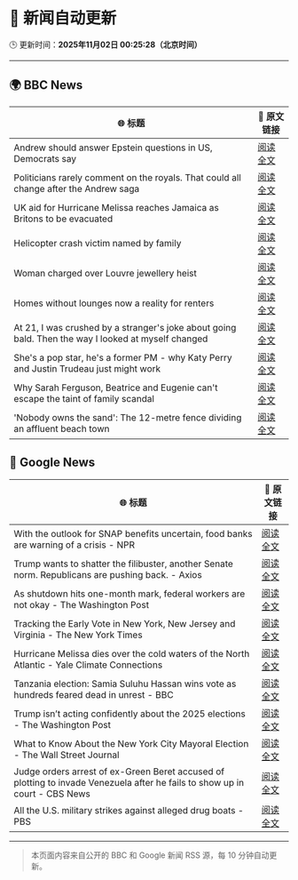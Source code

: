 # 🧠 新闻自动更新

🕒 更新时间：**2025年11月02日 00:25:28（北京时间）**

---

## 🌍 BBC News

| 🌐 标题 | 🔗 原文链接 |
|--------|-------------|
| Andrew should answer Epstein questions in US, Democrats say | [阅读全文](https://www.bbc.com/news/articles/c3dnnpvjkjvo?at_medium=RSS&at_campaign=rss) |
| Politicians rarely comment on the royals. That could all change after the Andrew saga | [阅读全文](https://www.bbc.com/news/articles/c2emj9r4j22o?at_medium=RSS&at_campaign=rss) |
| UK aid for Hurricane Melissa reaches Jamaica as Britons to be evacuated | [阅读全文](https://www.bbc.com/news/articles/cvg441qyv2xo?at_medium=RSS&at_campaign=rss) |
| Helicopter crash victim named by family | [阅读全文](https://www.bbc.com/news/articles/c78zzezd5rlo?at_medium=RSS&at_campaign=rss) |
| Woman charged over Louvre jewellery heist | [阅读全文](https://www.bbc.com/news/articles/cvgkk1mkg0po?at_medium=RSS&at_campaign=rss) |
| Homes without lounges now a reality for renters | [阅读全文](https://www.bbc.com/news/articles/c93063q2lzeo?at_medium=RSS&at_campaign=rss) |
| At 21, I was crushed by a stranger's joke about going bald. Then the way I looked at myself changed | [阅读全文](https://www.bbc.com/news/articles/c993ygv9g25o?at_medium=RSS&at_campaign=rss) |
| She's a pop star, he's a former PM - why Katy Perry and Justin Trudeau just might work | [阅读全文](https://www.bbc.com/news/articles/cn09r01k9yqo?at_medium=RSS&at_campaign=rss) |
| Why Sarah Ferguson, Beatrice and Eugenie can't escape the taint of family scandal | [阅读全文](https://www.bbc.com/news/articles/cy8vrzpgxnro?at_medium=RSS&at_campaign=rss) |
| 'Nobody owns the sand': The 12-metre fence dividing an affluent beach town | [阅读全文](https://www.bbc.com/news/articles/cgkznrjme1po?at_medium=RSS&at_campaign=rss) |

## 📰 Google News

| 🌐 标题 | 🔗 原文链接 |
|--------|-------------|
| With the outlook for SNAP benefits uncertain, food banks are warning of a crisis - NPR | [阅读全文](https://news.google.com/rss/articles/CBMieEFVX3lxTFBWaUUxRXJvclVOTUQtVWxOU3ZlbDJKak92YkstblN0MDIxNjlXcFBYN3lNZ2JTLWEwQjFGZVVfS1hiazlWRGpfdFU5MUJFQi1CT3Q5c1dfZFJGUV90d2ZJMlc3MzQ4a243dlNZVVlPOHZoSHo4R1U4UA?oc=5) |
| Trump wants to shatter the filibuster, another Senate norm. Republicans are pushing back. - Axios | [阅读全文](https://news.google.com/rss/articles/CBMidkFVX3lxTFA4NE1BX1lybU9iSUtEMGdfbnRnOXZXTm9NS2xfOXhkQVFrc2ZVdng2Zm9pTkVCVkV4OTdmcUlsR2Z6Y0M0Z1ZKZDZJRDdxcVhJTjNiTzhYMjB1bDcwV2lFWVRQd3lCV1k3alRaV3FZbWFUQk1GaVE?oc=5) |
| As shutdown hits one-month mark, federal workers are not okay - The Washington Post | [阅读全文](https://news.google.com/rss/articles/CBMiiwFBVV95cUxOY1NZbUVGcTRMWkRuU29OUlpqcTNKQU5WOVhlZVZjUkoxblF3YnVncll6MGF0OWZxaHFfazBzbzl5SVRZM05WNjJzWU9kNXFwdzdyMTBoR2Z2LUZKZ0JVY2IzcDJJTDdHM0U5M05PTjFVMTFMc2tSaXNCd1J1RlFJeUFjdGdXSFpQT1BJ?oc=5) |
| Tracking the Early Vote in New York, New Jersey and Virginia - The New York Times | [阅读全文](https://news.google.com/rss/articles/CBMifkFVX3lxTE45bGpkbDRfckpGNnBTcGJlempWZHQ3Nzh0UHoyZlNHNVJhOEJBaWhJcURzV1J6LUlwNW5ROUgta2diUW5EQjYxTFpmcHZHRi1zaGlWMkFoYm92ZnFuemVDSDFDRkRZM1NFVExyaHY5MEp5c3E5QU9wSU42Tmkzdw?oc=5) |
| Hurricane Melissa dies over the cold waters of the North Atlantic - Yale Climate Connections | [阅读全文](https://news.google.com/rss/articles/CBMirgFBVV95cUxNWDgtN3dHUkZCY1NoLTUxV1AwY1Fack9fWmtSYXdGdjh5bUR1a3R4WDdnVEQ0QldYdEhVSzk4c0NKRDA2NF9PT1Vad1NsRjVRT2dDQU5hcW50VTg4LTFBOHpsbnctVXQ0VnQ2dU5icWdabVd2ZXc4U2pzT0RhS0dNSk5UcjRPZ1dLSzRvNUpWM09GVkpobHk4Rk9TMFIwS3FzWm55UnFVYkNBV1VtT2c?oc=5) |
| Tanzania election: Samia Suluhu Hassan wins vote as hundreds feared dead in unrest - BBC | [阅读全文](https://news.google.com/rss/articles/CBMiWkFVX3lxTFA2QVRZMVlsblU2eEc4VDNPcTVTRHVHWUt6Mmx3SXNJUVY5YXc4SFdDS2ZyTjQ4Y2RsQTlfZ0UyX29LRi1tbkZxTW1nNXJLLWxQSm9hXzE3YWxDZ9IBX0FVX3lxTFB5T1ZUcGxJOGg3MU5vRjZYVTBraHFNbXlCMHVDeXJkRm5VMVlIRzg0dXh6clI1VjFkSWRsZXNGd20xV010SDI4LVVpZWVVeV9rcjVHbFFUZ0NybnRRSW9r?oc=5) |
| Trump isn’t acting confidently about the 2025 elections - The Washington Post | [阅读全文](https://news.google.com/rss/articles/CBMingFBVV95cUxNTnVISnV1eXc3MDlvVXVZcHlWbUFRNmtiNzFjNnktWFdabGZsTXBYenNsdHpUek1UR2t6QTB4X0xWR282SXZ6UUt3aTF4SV9yeTE4OXFRdVlRZHdoTTl2S2lvcmdtTVlOcElIbWMzbnh3Qks4WVFadEVZc2p4dExrenlJZTN6UHU4WUYtbE1BMHdoQjVxcDVFNVRBSmI1QQ?oc=5) |
| What to Know About the New York City Mayoral Election - The Wall Street Journal | [阅读全文](https://news.google.com/rss/articles/CBMihAFBVV95cUxQdVZ0MW9FTDJWcG9IVUN6d2dSSUhZbmJ4Wkdmd2dYSmdKaGhMM0pobmF5R3VFUjZoX3BROWRQai1fS2VyNThTQlpFaEVfRmlNaHZmcU9TNEpWWG5NbTg1cUJ4Vm1CMHpuMUVibGdFVXoyMGV2Zkh3Qzd2YVRkN3Qwa25ubEg?oc=5) |
| Judge orders arrest of ex-Green Beret accused of plotting to invade Venezuela after he fails to show up in court - CBS News | [阅读全文](https://news.google.com/rss/articles/CBMioAFBVV95cUxNcUwzckxWSUVYZEtNdFNnYjNXU2dVNnhyNTJicGVacGUxVm9FcnFZVHljdUROdXdxN00wdjRhZDBiZ2JGM2RHODhJcVh0STIxU2NocXNXOU5QaEs3VUhnUjNtYkc5U1hRWmRoRHZsRlAzaGg1WFpjVEZ6X1EtUndZdjRVX0pCSS1uQmtUbVdmY0FXZXNBRENmeWhKMFRaRlFV0gGmAUFVX3lxTFAzMk40MF9RNUs1Z1cyT3lwNVJISDlKcVdESmNGNVpHVFdlRTF1cVd3aFhvc2JINFp4VTMwUzdKUWFiOEhxNlNDcW15ZFZPbFZQTlByWW15ZEtMRW82OHZjVTBfLV9MQVFMYmszSjZhR21SSzl5UzFnMkV5S2UxQlJZRUdUeHc4LVhUbkUxa21oZVo4Qy03VzM4OU50R2dobDBabFFjT1E?oc=5) |
| All the U.S. military strikes against alleged drug boats - PBS | [阅读全文](https://news.google.com/rss/articles/CBMilAFBVV95cUxQdUZETTRzRjhMSlY5a01wTXlqN1RtMG4tMTRQZjNrNnQzNzJBcnEyYTNIUEVIUU12VGprVjliVUVzQ3NaTWtPQ0lWV2dYekFEMTNTNnVPNXRXZUhNc296QUY3R0xtSUp5RFdyalo5QzgtQUVvNGVvc2M4LVN5SXBsTFhBMXdGWXE0TTAzQy1NdWxHc3df0gGaAUFVX3lxTFBLd3M1dV9zdWRDVlRyUFo0c3huTm5xT2ZuZ2xNQ01FNjRGM0d4SmY2US1HclZNbF9ZVDJodWxrZThFLUNDNkRydmpqeVh6SUlFeW1DTUFOaEpjd1ZIeTdjOXY0dFJzUUlWcTFfMlFOdWxqZHhyUWdwTDQ0UWktdEQxelB2M3ZrdXdQdWgwa29INkdnWERobzRxZEE?oc=5) |

---
> 本页面内容来自公开的 BBC 和 Google 新闻 RSS 源，每 10 分钟自动更新。